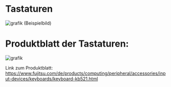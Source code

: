 # Tastaturen

![grafik](https://user-images.githubusercontent.com/44226321/210723339-7c503a7e-4011-4d60-8b02-419b943eefcb.png)
(Beispielbild)

# Produktblatt der Tastaturen:

![grafik](https://user-images.githubusercontent.com/44226321/210723292-3e6bebc4-4fb1-46a6-8004-8f3fb180a132.png)

Link zum Produktblatt: https://www.fujitsu.com/de/products/computing/peripheral/accessories/input-devices/keyboards/keyboard-kb521.html
